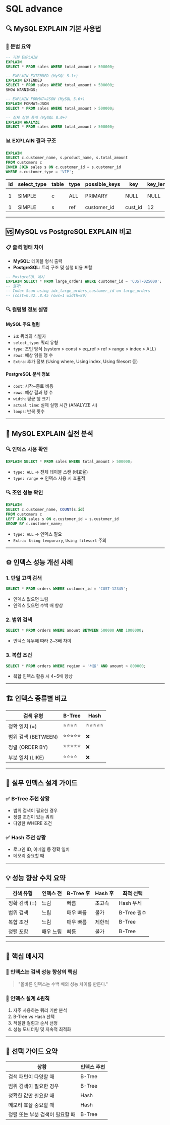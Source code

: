 # SQL advance

## 🔍 MySQL EXPLAIN 기본 사용법

### 📘 문법 요약

```sql
-- 기본 EXPLAIN
EXPLAIN
SELECT * FROM sales WHERE total_amount > 500000;

-- EXPLAIN EXTENDED (MySQL 5.1+)
EXPLAIN EXTENDED
SELECT * FROM sales WHERE total_amount > 500000;
SHOW WARNINGS;

-- EXPLAIN FORMAT=JSON (MySQL 5.6+)
EXPLAIN FORMAT=JSON
SELECT * FROM sales WHERE total_amount > 500000;

-- 실제 실행 통계 (MySQL 8.0+)
EXPLAIN ANALYZE
SELECT * FROM sales WHERE total_amount > 500000;
```

### 📊 EXPLAIN 결과 구조

```sql
EXPLAIN
SELECT c.customer_name, s.product_name, s.total_amount
FROM customers c
INNER JOIN sales s ON c.customer_id = s.customer_id
WHERE c.customer_type = 'VIP';
```

| id | select_type | table | type | possible_keys | key | key_len | ref | rows | Extra         |
|----|-------------|-------|------|----------------|-----|---------|-----|------|---------------|
| 1  | SIMPLE      | c     | ALL  | PRIMARY        | NULL| NULL    | NULL| 50   | Using where   |
| 1  | SIMPLE      | s     | ref  | customer_id    | cust_id | 12  | c.id| 2    | NULL          |

---

## 🆚 MySQL vs PostgreSQL EXPLAIN 비교

### 📋 출력 형태 차이

- **MySQL**: 테이블 형식 출력
- **PostgreSQL**: 트리 구조 및 실행 비용 포함

```sql
-- PostgreSQL 예시
EXPLAIN SELECT * FROM large_orders WHERE customer_id = 'CUST-025000';
-- 결과:
-- Index Scan using idx_large_orders_customer_id on large_orders
-- (cost=0.42..8.45 rows=1 width=89)
```

### 🔍 컬럼별 정보 설명

#### MySQL 주요 컬럼

- `id`: 쿼리의 식별자
- `select_type`: 쿼리 유형
- `type`: 조인 방식 (system > const > eq_ref > ref > range > index > ALL)
- `rows`: 예상 읽을 행 수
- `Extra`: 추가 정보 (Using where, Using index, Using filesort 등)

#### PostgreSQL 분석 정보

- `cost`: 시작~종료 비용
- `rows`: 예상 결과 행 수
- `width`: 평균 행 크기
- `actual time`: 실제 실행 시간 (ANALYZE 시)
- `loops`: 반복 횟수

---

## 🔧 MySQL EXPLAIN 실전 분석

### 🔍 인덱스 사용 확인

```sql
EXPLAIN SELECT * FROM sales WHERE total_amount > 500000;
```

- `type: ALL` → 전체 테이블 스캔 (비효율)
- `type: range` → 인덱스 사용 시 효율적

### 🔍 조인 성능 확인

```sql
EXPLAIN
SELECT c.customer_name, COUNT(s.id)
FROM customers c
LEFT JOIN sales s ON c.customer_id = s.customer_id
GROUP BY c.customer_name;
```

- `type: ALL` → 인덱스 필요
- `Extra: Using temporary`, `Using filesort` 주의

---

## ⚙️ 인덱스 성능 개선 사례

### 1. 단일 고객 검색

```sql
SELECT * FROM orders WHERE customer_id = 'CUST-12345';
```

- 인덱스 없으면 느림
- 인덱스 있으면 수백 배 향상

### 2. 범위 검색

```sql
SELECT * FROM orders WHERE amount BETWEEN 500000 AND 1000000;
```

- 인덱스 유무에 따라 2~3배 차이

### 3. 복합 조건

```sql
SELECT * FROM orders WHERE region = '서울' AND amount > 800000;
```

- 복합 인덱스 활용 시 4~5배 향상

---

## 🏗️ 인덱스 종류별 비교

| 검색 유형          | B-Tree     | Hash        |
|-------------------|------------|-------------|
| 정확 일치 (=)     | ⭐⭐⭐⭐     | ⭐⭐⭐⭐⭐     |
| 범위 검색 (BETWEEN)| ⭐⭐⭐⭐⭐    | ❌         |
| 정렬 (ORDER BY)   | ⭐⭐⭐⭐⭐    | ❌         |
| 부분 일치 (LIKE)  | ⭐⭐⭐⭐     | ❌         |

---

## 🎯 실무 인덱스 설계 가이드

### ✅ B-Tree 추천 상황

- 범위 검색이 필요한 경우
- 정렬 조건이 있는 쿼리
- 다양한 WHERE 조건

### ✅ Hash 추천 상황

- 로그인 ID, 이메일 등 정확 일치
- 메모리 중요할 때

---

## 💡 성능 향상 수치 요약

| 검색 유형         | 인덱스 전 | B-Tree 후 | Hash 후 | 최적 선택 |
|------------------|-----------|-----------|----------|------------|
| 정확 검색 (=)     | 느림      | 빠름      | 초고속   | Hash 우세  |
| 범위 검색        | 느림      | 매우 빠름 | 불가     | B-Tree 필수|
| 복합 조건        | 느림      | 매우 빠름 | 제한적   | B-Tree     |
| 정렬 포함        | 매우 느림 | 빠름      | 불가     | B-Tree     |

---

## 💎 핵심 메시지

### 🎯 인덱스는 검색 성능 향상의 핵심

> "올바른 인덱스는 수백 배의 성능 차이를 만든다."

### 🧭 인덱스 설계 4원칙

1. 자주 사용하는 쿼리 기반 분석
2. B-Tree vs Hash 선택
3. 적절한 컬럼과 순서 선정
4. 성능 모니터링 및 지속적 최적화

---

## 🧠 선택 가이드 요약

| 상황                           | 인덱스 추천 |
|--------------------------------|--------------|
| 검색 패턴이 다양할 때          | B-Tree       |
| 범위 검색이 필요한 경우        | B-Tree       |
| 정확한 값만 필요할 때          | Hash         |
| 메모리 효율 중요할 때          | Hash         |
| 정렬 또는 부분 검색이 필요할 때| B-Tree       |